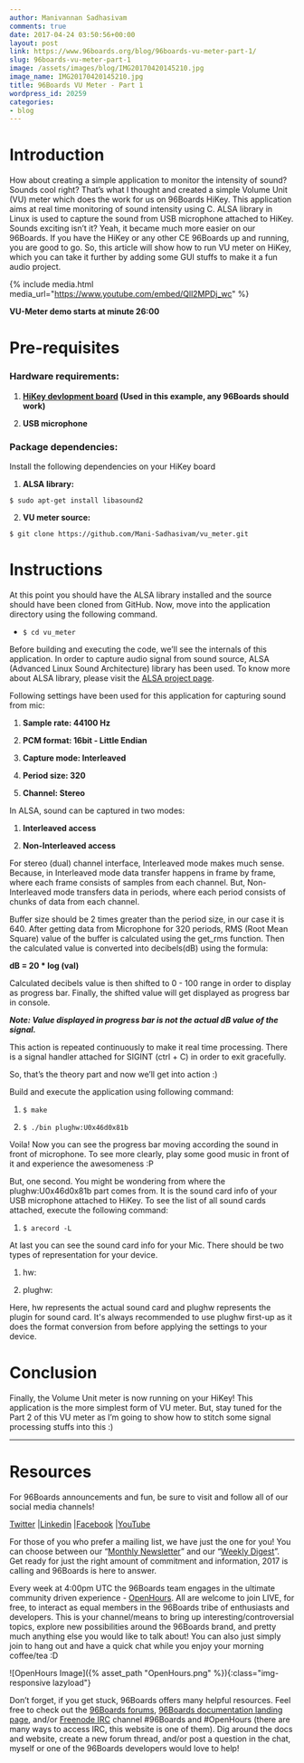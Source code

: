 ```yaml
---
author: Manivannan Sadhasivam
comments: true
date: 2017-04-24 03:50:56+00:00
layout: post
link: https://www.96boards.org/blog/96boards-vu-meter-part-1/
slug: 96boards-vu-meter-part-1
image: /assets/images/blog/IMG20170420145210.jpg
image_name: IMG20170420145210.jpg
title: 96Boards VU Meter - Part 1
wordpress_id: 20259
categories:
- blog
---
```


# **Introduction**


How about creating a simple application to monitor the intensity of sound? Sounds cool right? That’s what I thought and created a simple Volume Unit (VU) meter which does the work for us on 96Boards HiKey. This application aims at real time monitoring of sound intensity using C. ALSA library in Linux is used to capture the sound from USB microphone attached to HiKey. Sounds exciting isn’t it? Yeah, it became much more easier on our 96Boards. If you have the HiKey or any other CE 96Boards up and running, you are good to go. So, this article will show how to run VU meter on HiKey, which you can take it further by adding some GUI stuffs to make it a fun audio project.

{% include media.html media_url="https://www.youtube.com/embed/Qll2MPDj_wc" %}


**VU-Meter demo starts at minute 26:00**


# **Pre-requisites**




### **Hardware requirements:**






  1. **[HiKey devlopment board](/product/hikey/) (Used in this example, any 96Boards should work)**


  2. **USB microphone**




### **Package dependencies:**


Install the following dependencies on your HiKey board




  1. **ALSA library:**

    $ sudo apt-get install libasound2

  2. **VU meter source:**

    $ git clone https://github.com/Mani-Sadhasivam/vu_meter.git


# **Instructions**


At this point you should have the ALSA library installed and the source should have been cloned from GitHub. Now, move into the application directory using the following command.




  * `$ cd vu_meter`


Before building and executing the code, we’ll see the internals of this application. In order to capture audio signal from sound source, ALSA (Advanced Linux Sound Architecture) library has been used. To know more about ALSA library, please visit the [ALSA project page](https://www.alsa-project.org/main/index.php/Main_Page).

Following settings have been used for this application for capturing sound from mic:




  1. **Sample rate: 44100 Hz**


  2. **PCM format: 16bit - Little Endian**


  3. **Capture mode: Interleaved**


  4. **Period size: 320**


  5. **Channel: Stereo**


In ALSA, sound can be captured in two modes:




  1. **Interleaved access**


  2. **Non-Interleaved access**


For stereo (dual) channel interface, Interleaved mode makes much sense. Because, in Interleaved mode data transfer happens in frame by frame, where each frame consists of samples from each channel. But, Non-Interleaved mode transfers data in periods, where each period consists of chunks of data from each channel.

Buffer size should be 2 times greater than the period size, in our case it is 640. After getting data from Microphone for 320 periods, RMS (Root Mean Square) value of the buffer is calculated using the get_rms function. Then the calculated value is converted into decibels(dB) using the formula:

**dB = 20 * log (val)**

Calculated decibels value is then shifted to 0 - 100 range in order to display as progress bar. Finally, the shifted value will get displayed as progress bar in console.

_**Note: Value displayed in progress bar is not the actual dB value of the signal.**_

This action is repeated continuously to make it real time processing. There is a signal handler attached for SIGINT (ctrl + C) in order to exit gracefully.

So, that’s the theory part and now we’ll get into action :)

Build and execute the application using following command:




  1. `$ make`


  2. `$ ./bin plughw:U0x46d0x81b`


Voila! Now you can see the progress bar moving according the sound in front of microphone. To see more clearly, play some good music in front of it and experience the awesomeness :P

But, one second. You might be wondering from where the plughw:U0x46d0x81b part comes from. It is the sound card info of your USB microphone attached to HiKey. To see the list of all sound cards attached, execute the following command:




  1. `$ arecord -L`


At last you can see the sound card info for your Mic. There should be two types of representation for your device.




  1. hw:


  2. plughw:


Here, hw represents the actual sound card and plughw represents the plugin for sound card. It's always recommended to use plughw first-up as it does the format conversion from before applying the settings to your device.


# **Conclusion**


Finally, the Volume Unit meter is now running on your HiKey! This application is the more simplest form of VU meter. But, stay tuned for the Part 2 of this VU meter as I’m going to show how to stitch some signal processing stuffs into this :)



* * *





# Resources


For 96Boards announcements and fun, be sure to visit and follow all of our social media channels!

[Twitter](https://twitter.com/96Boards) &#124;[Linkedin](https://www.linkedin.com/company/6637095?trk=tyah&trkInfo=clickedVertical%3Ashowcase%2CclickedEntityId%3A6637095%2Cidx%3A1-1-1%2CtarId%3A1483603913878%2Ctas%3A96boards) &#124;[Facebook](https://www.facebook.com/96Boards/) &#124;[YouTube](https://www.youtube.com/c/96boards)

For those of you who prefer a mailing list, we have just the one for you! You can choose between our “[Monthly Newsletter](/digest/)” and our “[Weekly Digest](/digest/)”. Get ready for just the right amount of commitment and information, 2017 is calling and 96Boards is here to answer.

Every week at 4:00pm UTC the 96Boards team engages in the ultimate community driven experience - [OpenHours](/openhours/). All are welcome to join LIVE, for free, to interact as equal members in the 96Boards tribe of enthusiasts and developers. This is your channel/means to bring up interesting/controversial topics, explore new possibilities around the 96Boards brand, and pretty much anything else you would like to talk about! You can also just simply join to hang out and have a quick chat while you enjoy your morning coffee/tea :D

![OpenHours Image]({% asset_path "OpenHours.png" %}){:class="img-responsive lazyload"}

Don’t forget, if you get stuck, 96Boards offers many helpful resources. Feel free to check out the [96Boards forums](https://discuss.96boards.org/), [96Boards documentation landing page](https://github.com/96boards/documentation/), and/or [Freenode IRC](http://webchat.freenode.net/?channels=%2396boards) channel #96Boards and #OpenHours (there are many ways to access IRC, this website is one of them). Dig around the docs and website, create a new forum thread, and/or post a question in the chat, myself or one of the 96Boards developers would love to help!
